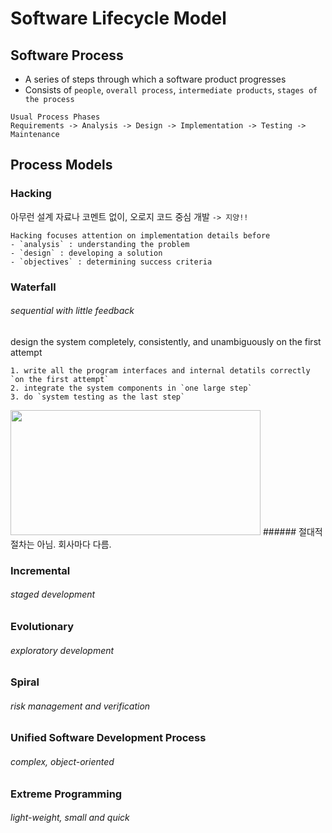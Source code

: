 # Software Lifecycle Model  
## Software Process
- A series of steps through which a software product progresses
- Consists of `people`, `overall process`, `intermediate products`, `stages of the process`  
```  
Usual Process Phases  
Requirements -> Analysis -> Design -> Implementation -> Testing -> Maintenance  
```  

## Process Models
### Hacking
아무런 설계 자료나 코멘트 없이, 오로지 코드 중심 개발 `-> 지양!!`  
```  
Hacking focuses attention on implementation details before
- `analysis` : understanding the problem
- `design` : developing a solution
- `objectives` : determining success criteria  
```  

### Waterfall
###### sequential with little feedback
design the system completely, consistently, and unambiguously on the first attempt  
```  
1. write all the program interfaces and internal detatils correctly `on the first attempt`  
2. integrate the system components in `one large step`  
3. do `system testing as the last step`  
```  
<img src="https://user-images.githubusercontent.com/112736264/228539435-f1c8935e-5aef-403b-b22f-248b6f9cdbd5.png" width="400" height="200"/>
###### 절대적 절차는 아님. 회사마다 다름.

### Incremental  
###### staged development  
### Evolutionary  
###### exploratory development  
### Spiral  
###### risk management and verification  
### Unified Software Development Process  
###### complex, object-oriented  
### Extreme Programming  
###### light-weight, small and quick